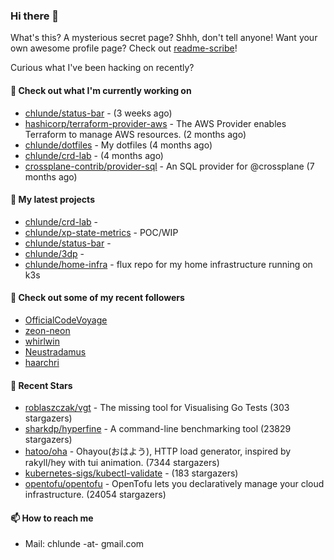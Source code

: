 ### Hi there 👋

What's this? A mysterious secret page? Shhh, don't tell anyone!
Want your own awesome profile page? Check out [readme-scribe](https://github.com/muesli/readme-scribe)!

Curious what I've been hacking on recently?

#### 👷 Check out what I'm currently working on

- [chlunde/status-bar](https://github.com/chlunde/status-bar) -  (3 weeks ago)
- [hashicorp/terraform-provider-aws](https://github.com/hashicorp/terraform-provider-aws) - The AWS Provider enables Terraform to manage AWS resources. (2 months ago)
- [chlunde/dotfiles](https://github.com/chlunde/dotfiles) - My dotfiles (4 months ago)
- [chlunde/crd-lab](https://github.com/chlunde/crd-lab) -  (4 months ago)
- [crossplane-contrib/provider-sql](https://github.com/crossplane-contrib/provider-sql) - An SQL provider for @crossplane (7 months ago)

#### 🌱 My latest projects

- [chlunde/crd-lab](https://github.com/chlunde/crd-lab) - 
- [chlunde/xp-state-metrics](https://github.com/chlunde/xp-state-metrics) - POC/WIP
- [chlunde/status-bar](https://github.com/chlunde/status-bar) - 
- [chlunde/3dp](https://github.com/chlunde/3dp) - 
- [chlunde/home-infra](https://github.com/chlunde/home-infra) - flux repo for my home infrastructure running on k3s 



#### 👯 Check out some of my recent followers

- [OfficialCodeVoyage](https://github.com/OfficialCodeVoyage)
- [zeon-neon](https://github.com/zeon-neon)
- [whirlwin](https://github.com/whirlwin)
- [Neustradamus](https://github.com/Neustradamus)
- [haarchri](https://github.com/haarchri)

#### 🌟 Recent Stars

- [roblaszczak/vgt](https://github.com/roblaszczak/vgt) - The missing tool for Visualising Go Tests (303 stargazers)
- [sharkdp/hyperfine](https://github.com/sharkdp/hyperfine) - A command-line benchmarking tool (23829 stargazers)
- [hatoo/oha](https://github.com/hatoo/oha) - Ohayou(おはよう), HTTP load generator, inspired by rakyll/hey with tui animation. (7344 stargazers)
- [kubernetes-sigs/kubectl-validate](https://github.com/kubernetes-sigs/kubectl-validate) -  (183 stargazers)
- [opentofu/opentofu](https://github.com/opentofu/opentofu) - OpenTofu lets you declaratively manage your cloud infrastructure. (24054 stargazers)

#### 📫 How to reach me

- Mail: chlunde -at- gmail.com
